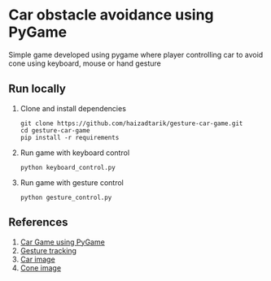 # Car obstacle avoidance using PyGame

Simple game developed using pygame where player controlling car to avoid cone using keyboard, mouse or hand gesture

## Run locally

1. Clone and install dependencies
    ```
    git clone https://github.com/haizadtarik/gesture-car-game.git
    cd gesture-car-game
    pip install -r requirements
    ```

2. Run game with keyboard control
    ```
    python keyboard_control.py
    ```

3. Run game with gesture control
    ```
    python gesture_control.py
    ```


## References
1. [Car Game using PyGame](https://coderslegacy.com/python/python-pygame-tutorial/)
2. [Gesture tracking](https://medium.com/@thiagolelis/exploring-hand-movement-detection-with-mediapipe-f3fa68d5bbf2)
3. [Car image](https://www.clipartmax.com/download/m2i8i8N4Z5Z5K9A0_28-collection-of-car-clipart-top-view-transparent-race-car-cartoon-top/)
4. [Cone image](https://www.clipartmax.com/download/m2i8i8d3m2i8K9N4_traffic-cone-clip-art-traffic-cone-clip-art/)